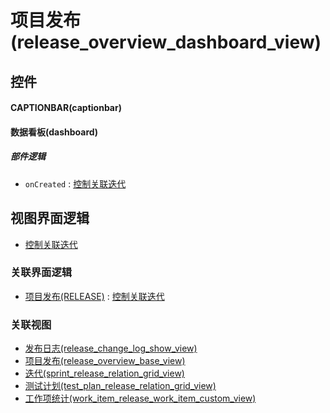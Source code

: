 # 项目发布(release_overview_dashboard_view)  <!-- {docsify-ignore-all} -->



## 控件
#### CAPTIONBAR(captionbar)
#### 数据看板(dashboard)

##### 部件逻辑
* `onCreated` : [控制关联迭代](module/ProjMgmt/release/uilogic/control_relation_sprint)

## 视图界面逻辑
  * [控制关联迭代](module/ProjMgmt/release/uilogic/control_relation_sprint)


### 关联界面逻辑
  * [项目发布(RELEASE)](module/ProjMgmt/release) : [控制关联迭代](module/ProjMgmt/release/uilogic/control_relation_sprint)

### 关联视图
  * [发布日志(release_change_log_show_view)](app/view/release_change_log_show_view)
  * [项目发布(release_overview_base_view)](app/view/release_overview_base_view)
  * [迭代(sprint_release_relation_grid_view)](app/view/sprint_release_relation_grid_view)
  * [测试计划(test_plan_release_relation_grid_view)](app/view/test_plan_release_relation_grid_view)
  * [工作项统计(work_item_release_work_item_custom_view)](app/view/work_item_release_work_item_custom_view)

<script>
 const { createApp } = Vue
  createApp({
    data() {
      return {

      }
    }
  }).use(ElementPlus).mount('#app')
</script>